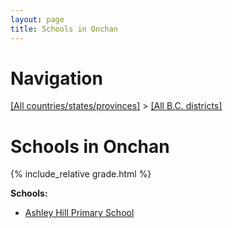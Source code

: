 ```yaml
---
layout: page
title: Schools in Onchan
---
```

# Navigation

[[All countries/states/provinces]](../..) > [[All B.C. districts]](..)

# Schools in Onchan

{% include_relative grade.html %}

**Schools:**

- [Ashley Hill Primary School](Ashley_Hill_Primary_School.md)
